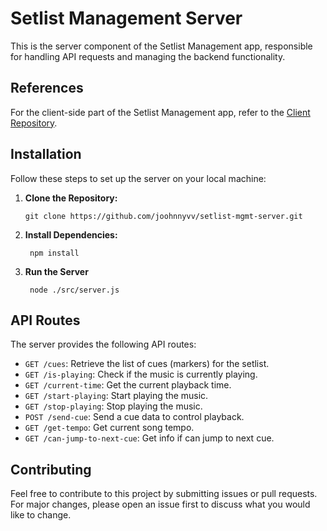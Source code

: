 # Setlist Management Server

This is the server component of the Setlist Management app, responsible for handling API requests and managing the backend functionality.

## References

For the client-side part of the Setlist Management app, refer to the [Client Repository](https://github.com/joohnnyvv/Ableton-Live-Setlist-Manager).

## Installation

Follow these steps to set up the server on your local machine:

1.  **Clone the Repository:**

        git clone https://github.com/joohnnyvv/setlist-mgmt-server.git

2.  **Install Dependencies:**

         npm install

3.  **Run the Server**

         node ./src/server.js

## API Routes

The server provides the following API routes:

- `GET /cues`: Retrieve the list of cues (markers) for the setlist.
- `GET /is-playing`: Check if the music is currently playing.
- `GET /current-time`: Get the current playback time.
- `GET /start-playing`: Start playing the music.
- `GET /stop-playing`: Stop playing the music.
- `POST /send-cue`: Send a cue data to control playback.
- `GET /get-tempo`: Get current song tempo.
- `GET /can-jump-to-next-cue`: Get info if can jump to next cue.

## Contributing

Feel free to contribute to this project by submitting issues or pull requests. For major changes, please open an issue first to discuss what you would like to change.

